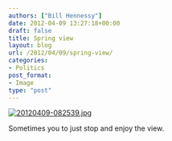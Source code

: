 ```yaml
---
authors: ["Bill Hennessy"]
date: 2012-04-09 13:27:18+00:00
draft: false
title: Spring view
layout: blog
url: /2012/04/09/spring-view/
categories:
- Politics
post_format:
- Image
type: "post"
---
```


[![20120409-082539.jpg](https://ludicrite.files.wordpress.com/2012/04/20120409-082539.jpg)
](https://ludicrite.files.wordpress.com/2012/04/20120409-082539.jpg)

Sometimes you to just stop and enjoy the view.
